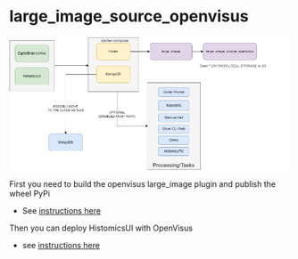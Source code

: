 # large_image_source_openvisus

![Diagram](docs/diagram.png)

First you need to build the openvisus large_image plugin and publish the wheel PyPi
- See [instructions here](sources\openvisus\ReadMe.md)

Then you can deploy HistomicsUI with OpenVisus
- see [instructions here](Docker\ReadMe.md)

